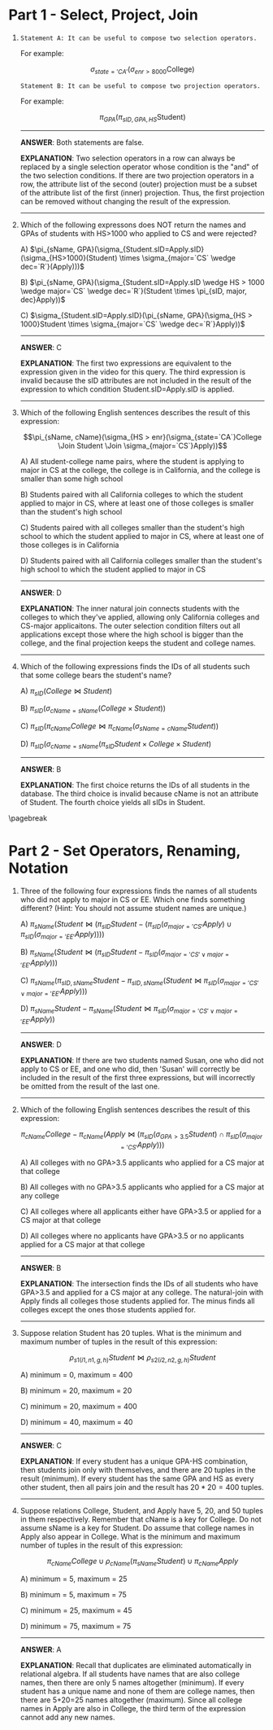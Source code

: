 # Part 1 - Select, Project, Join

1. `Statement A: It can be useful to compose two selection operators.`

    For example:
    
    $$\sigma_{state='CA'}(\sigma_{enr>8000} \mathrm{College})$$
    
    `Statement B: It can be useful to compose two projection operators.`
    
    For example:
    
    $$\pi_{GPA} (\pi_{sID,GPA,HS} \mathrm{Student})$$

    ---

    **ANSWER**: Both statements are false.

    **EXPLANATION**: Two selection operators in a row can always be replaced by a single selection operator whose condition is the "and" of the two selection conditions. If there are two projection operators in a row, the attribute list of the second (outer) projection must be a subset of the attribute list of the first (inner) projection. Thus, the first projection can be removed without changing the result of the expression.

    ---

2. Which of the following expressons does NOT return the names and GPAs of students with HS>1000 who applied to CS and were rejected?

    A) $\pi_{sName, GPA}(\sigma_{Student.sID=Apply.sID}(\sigma_{HS>1000}(Student) \times \sigma_{major=`CS` \wedge dec=`R`}(Apply)))$

    B) $\pi_{sName, GPA}(\sigma_{Student.sID=Apply.sID \wedge HS > 1000 \wedge major=`CS` \wedge dec=`R`}(Student \times \pi_{sID, major, dec}Apply))$

    C) $\sigma_{Student.sID=Apply.sID}(\pi_{sName, GPA}(\sigma_{HS > 1000}Student \times \sigma_{major=`CS` \wedge dec=`R`}Apply))$

    ---

    **ANSWER**: C

    **EXPLANATION**: The first two expressions are equivalent to the expression given in the video for this query. The third expression is invalid because the sID attributes are not included in the result of the expression to which condition Student.sID=Apply.sID is applied.

    ---

3. Which of the following English sentences describes the result of this expression:

    $$\pi_{sName, cName}(\sigma_{HS > enr}(\sigma_{state=`CA`}College \Join Student \Join \sigma_{major=`CS`}Apply))$$

    A) All student-college name pairs, where the student is applying to major in CS at the college, the college is in California, and the college is smaller than some high school
    
    B) Students paired with all California colleges to which the student applied to major in CS, where at least one of those colleges is smaller than the student's high school
    
    C) Students paired with all colleges smaller than the student's high school to which the student applied to major in CS, where at least one of those colleges is in California
    
    D) Students paired with all California colleges smaller than the student's high school to which the student applied to major in CS

    ---

    **ANSWER**: D

    **EXPLANATION**: The inner natural join connects students with the colleges to which they've applied, allowing only California colleges and CS-major applicaitons. The outer selection condition filters out all applications except those where the high school is bigger than the college, and the final projection keeps the student and college names.

    ---

4. Which of the following expressions finds the IDs of all students such that some college bears the student's name?

    A) $\pi_{sID}(College \Join Student)$

    B) $\pi_{sID}(\sigma_{cName=sName}(College \times Student))$

    C) $\pi_{sID}(\pi_{cName}College \Join \pi_{cName}(\sigma_{sName=cName}Student))$

    D) $\pi_{sID}(\sigma_{cName=sName}(\pi_{sID}Student \times College \times Student)$

    ---

    **ANSWER**: B

    **EXPLANATION**: The first choice returns the IDs of all students in the database. The third choice is invalid because cName is not an attribute of Student. The fourth choice yields all sIDs in Student.

\pagebreak

# Part 2 - Set Operators, Renaming, Notation

1. Three of the following four expressions finds the names of all students who did not apply to major in CS or EE. Which one finds something different? (Hint: You should not assume student names are unique.)

    A) $\pi_{sName}(Student \Join (\pi_{sID}Student - (\pi_{sID}(\sigma_{major='CS'}Apply) \cup \pi_{sID}(\sigma_{major='EE'}Apply))))$

    B) $\pi_{sName}(Student \Join (\pi_{sID}Student - \pi_{sID}(\sigma_{major='CS' \vee major='EE'}Apply)))$

    C) $\pi_{sName}(\pi_{sID, sName}Student - \pi_{sID, sName}(Student \Join \pi_{sID}(\sigma_{major='CS' \vee major='EE'}Apply)))$

    D) $\pi_{sName}Student - \pi_{sName}(Student \Join \pi_{sID}(\sigma_{major='CS' \vee major='EE'}Apply))$

    ---

    **ANSWER**: D

    **EXPLANATION**: If there are two students named Susan, one who did not apply to CS or EE, and one who did, then 'Susan' will correctly be included in the result of the first three expressions, but will incorrectly be omitted from the result of the last one.

    ---

2. Which of the following English sentences describes the result of this expression: 

    $$\pi_{cName}College - \pi_{cName}(Apply \Join (\pi_{sID}(\sigma_{GPA > 3.5}Student) \cap \pi_{sID}(\sigma_{major='CS'}Apply)))$$

    A) All colleges with no GPA>3.5 applicants who applied for a CS major at that college

    B) All colleges with no GPA>3.5 applicants who applied for a CS major at any college

    C) All colleges where all applicants either have GPA>3.5 or applied for a CS major at that college

    D) All colleges where no applicants have GPA>3.5 or no applicants applied for a CS major at that college

    ---

    **ANSWER**: B

    **EXPLANATION**: The intersection finds the IDs of all students who have GPA>3.5 and applied for a CS major at any college. The natural-join with Apply finds all colleges those students applied for. The minus finds all colleges except the ones those students applied for.

    ---

3. Suppose relation Student has 20 tuples. What is the minimum and maximum number of tuples in the result of this expression:

    $$\rho_{s1(i1, n1, g, h)}Student \Join \rho_{s2(i2, n2, g, h)}Student$$

    A) minimum = 0, maximum = 400

    B) minimum = 20, maximum = 20

    C) minimum = 20, maximum = 400

    D) minimum = 40, maximum = 40

    ---

    **ANSWER**: C

    **EXPLANATION**: If every student has a unique GPA-HS combination, then students join only with themselves, and there are 20 tuples in the result (minimum). If every student has the same GPA and HS as every other student, then all pairs join and the result has $20*20=400$ tuples.

    ---

4. Suppose relations College, Student, and Apply have 5, 20, and 50 tuples in them respectively. Remember that cName is a key for College. Do not assume sName is a key for Student. Do assume that college names in Apply also appear in College. What is the minimum and maximum number of tuples in the result of this expression:

    $$\pi_{cName}College \cup \rho_{cName}(\pi_{sName}Student) \cup \pi_{cName}Apply$$

    A) minimum = 5, maximum = 25

    B) minimum = 5, maximum = 75

    C) minimum = 25, maximum = 45

    D) minimum = 75, maximum = 75

    ---

    **ANSWER**: A

    **EXPLANATION**: Recall that duplicates are eliminated automatically in relational algebra. If all students have names that are also college names, then there are only 5 names altogether (minimum). If every student has a unique name and none of them are college names, then there are 5+20=25 names altogether (maximum). Since all college names in Apply are also in College, the third term of the expression cannot add any new names.
